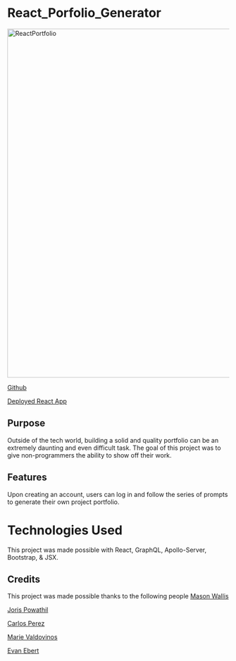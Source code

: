 # React_Porfolio_Generator
<img width="793" alt="ReactPortfolio" src="https://user-images.githubusercontent.com/83307023/135495359-85d0eaf8-3eb9-442a-98ed-b461c127a66c.PNG">

[Github](https://github.com/mwallis5110/React_Portfolio_Generator)  


[Deployed React App](https://react-portfolio-generator-uta.herokuapp.com/)


## Purpose  

Outside of the tech world, building a solid and quality portfolio can be an extremely daunting and even difficult task. The goal of this project was to give non-programmers the ability to show off their work.

## Features 
Upon creating an account, users can log in and follow the series of prompts to generate their own project portfolio.

# Technologies Used

This project was made possible with React, GraphQL, Apollo-Server, Bootstrap, & JSX.

## Credits

This project was made possible thanks to the following people
[Mason Wallis](https://github.com/mwallis5110)


[Joris Powathil](https://github.com/jorropowathil)


[Carlos Perez](https://github.com/cperezba)


[Marie Valdovinos](https://github.com/mevaldovi)


[Evan Ebert](https://github.com/evan-ebert17)
